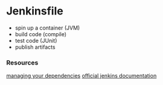 # Jenkinsfile

- spin up a container (JVM)
- build code (compile)
- test code (JUnit)
- publish artifacts




### Resources
[managing your dependencies](https://docs.gradle.org/current/userguide/building_java_projects.html#sec:java_dependency_management_overview)
[official jenkins documentation](https://www.jenkins.io/doc)
